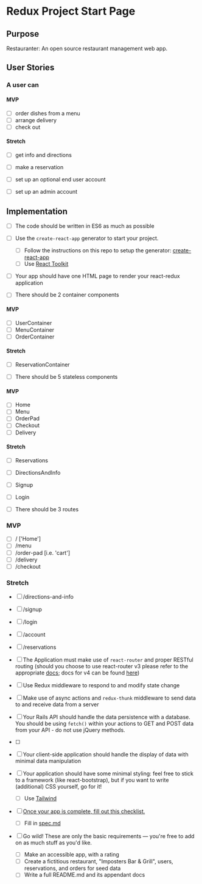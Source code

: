 # Redux Project Start Page

## Purpose

Restauranter: An open source restaurant management web app.

## User Stories

### A user can

#### MVP

* [ ] order dishes from a menu
* [ ] arrange delivery
* [ ] check out

#### Stretch

* [ ] get info and directions
* [ ] make a reservation
* [ ] set up an optional end user account
* [ ] set up an admin account


## Implementation

* [ ] The code should be written in ES6 as much as possible

* [ ] Use the `create-react-app` generator to start your project.
  * [ ] Follow the instructions on this repo to setup the generator: [create-react-app](https://github.com/facebookincubator/create-react-app)
  * [ ] Use [React Toolkit](https://redux-toolkit.js.org/)

* [ ] Your app should have one HTML page to render your react-redux application

* [ ] There should be 2 container components

#### MVP

* [ ] UserContainer
* [ ] MenuContainer
* [ ] OrderContainer

#### Stretch

* [ ] ReservationContainer

* [ ] There should be 5 stateless components

#### MVP

* [ ] Home
* [ ] Menu
* [ ] OrderPad
* [ ] Checkout
* [ ] Delivery

#### Stretch

* [ ] Reservations
* [ ] DirectionsAndInfo
* [ ] Signup
* [ ] Login

* [ ] There should be 3 routes

### MVP

* [ ] / ['Home']
* [ ] /menu
* [ ] /order-pad [i.e. 'cart']
* [ ] /delivery
* [ ] /checkout

### Stretch

* [ ] /directions-and-info
* [ ] /signup
* [ ] /login
* [ ] /account
* [ ] /reservations

* [ ] The Application must make use of `react-router` and proper RESTful routing (should you choose to use react-router v3 please refer to the appropriate [docs](https://github.com/ReactTraining/react-router/tree/v3/docs); docs for v4 can be found [here](https://reacttraining.com/react-router/web/guides/quick-start))

* [ ] Use Redux middleware to respond to and modify state change

* [ ] Make use of async actions and `redux-thunk` middleware to send data to and receive data from a server

* [ ] Your Rails API should handle the data persistence with a database. You should be using `fetch()` within your actions to GET and POST data from your API - do not use jQuery methods.
* [ ] 

* [ ] Your client-side application should handle the display of data with minimal data manipulation

* [ ] Your application should have some minimal styling: feel free to stick to a framework (like react-bootstrap), but if you want to write (additional) CSS yourself, go for it!
  * [ ] Use [Tailwind](https://tailwindcss.com/)

* [ ] [Once your app is complete, fill out this checklist.](https://goo.gl/forms/ULtKsxuzWomvXuTk2)
  * [ ] Fill in [spec.md](./spec.md)

* [ ] Go wild! These are only the basic requirements — you're free to add on as much stuff as you'd like.
  * [ ] Make an accessible app, with a rating
  * [ ] Create a fictitious restaurant, "Imposters Bar & Grill", users, reservations, and orders for seed data
  * [ ] Write a full README.md and its appendant docs
